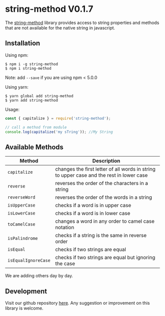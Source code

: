 # string-method V0.1.7

The [string-method](https://github.com/oreste-abizera/string-method) library provides access to string properties and methods that are not available for the native string in javascript.

## Installation

Using npm:

```shell
$ npm i -g string-method
$ npm i string-method
```

Note: add `--save` if you are using npm < 5.0.0

Using yarn:

```shell
$ yarn global add string-method
$ yarn add string-method
```

Usage:

```js
const { capitalize } = require('string-method');

// call a method from module
console.log(capitalize('my sTring')); //My String
```

## Available Methods

| Method              | Description                                                                              |
| ------------------- | ---------------------------------------------------------------------------------------- |
| `capitalize`        | changes the first letter of all words in string to upper case and the rest in lower case |
| `reverse`           | reverses the order of the characters in a string                                         |
| `reverseWord`       | reverses the order of the words in a string                                              |
| `isUpperCase`       | checks if a word is in upper case                                                        |
| `isLowerCase`       | checks if a word is in lower case                                                        |
| `toCamelCase`       | changes a word in any order to camel case notation                                       |
| `isPalindrome`      | checks if a string is the same in reverse order                                          |
| `isEqual`           | checks if two strings are equal                                                          |
| `isEqualIgnoreCase` | checks if two strings are equal but ignoring the case                                    |

We are adding others day by day.

## Development

Visit our github repository [here](https://github.com/oreste-abizera/string-method). Any suggestion or improvement on this library is welcome.
